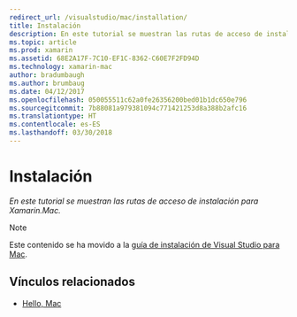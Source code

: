 ```yaml
---
redirect_url: /visualstudio/mac/installation/
title: Instalación
description: En este tutorial se muestran las rutas de acceso de instalación para Xamarin.Mac.
ms.topic: article
ms.prod: xamarin
ms.assetid: 68E2A17F-7C10-EF1C-8362-C60E7F2FD94D
ms.technology: xamarin-mac
author: bradumbaugh
ms.author: brumbaug
ms.date: 04/12/2017
ms.openlocfilehash: 050055511c62a0fe26356200bed01b1dc650e796
ms.sourcegitcommit: 7b88081a979381094c771421253d8a388b2afc16
ms.translationtype: HT
ms.contentlocale: es-ES
ms.lasthandoff: 03/30/2018
---
```

# <a name="installation"></a>Instalación

_En este tutorial se muestran las rutas de acceso de instalación para Xamarin.Mac._

> [!NOTE]
> Este contenido se ha movido a la [guía de instalación de Visual Studio para Mac](https://docs.microsoft.com/visualstudio/mac/installation).


## <a name="related-links"></a>Vínculos relacionados

- [Hello, Mac](~/mac/get-started/hello-mac.md)
